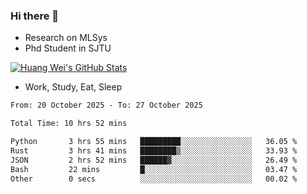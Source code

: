 ### Hi there 👋
- Research on MLSys
- Phd Student in SJTU
  
[![Huang Wei's GitHub Stats](https://github-readme-stats.vercel.app/api?username=huangwei021230&theme=tokyonight)](https://github.com/anuraghazra/github-readme-stats)

- Work, Study, Eat, Sleep


<!--START_SECTION:waka-->

```txt
From: 20 October 2025 - To: 27 October 2025

Total Time: 10 hrs 52 mins

Python       3 hrs 55 mins   █████████░░░░░░░░░░░░░░░░   36.05 %
Rust         3 hrs 41 mins   ████████▒░░░░░░░░░░░░░░░░   33.93 %
JSON         2 hrs 52 mins   ██████▓░░░░░░░░░░░░░░░░░░   26.49 %
Bash         22 mins         █░░░░░░░░░░░░░░░░░░░░░░░░   03.47 %
Other        0 secs          ░░░░░░░░░░░░░░░░░░░░░░░░░   00.02 %
```

<!--END_SECTION:waka-->
